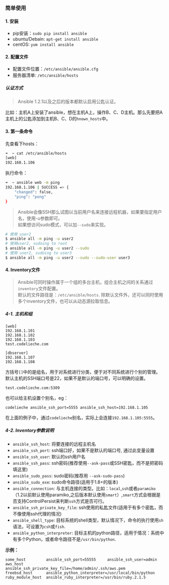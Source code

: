 ### 简单使用

#### 1. 安装
- pip安装：`sudo pip install ansible`
- ubuntu/Debain: `apt-get install ansible`
- centOS: `yum install ansible`

#### 2. 配置文件
- 配置文件位置：`/etc/ansible/ansible.cfg`
- 服务器清单: `/etc/ansible/hosts`

##### 认证方式
> Ansible 1.2.1以及之后的版本都默认启用公匙认证。

比如：主机A上安装了ansible，想在主机A上，操作B、C、D主机。那么先要把A主机上的公匙添加到主机B、C、D的`hnown_hosts`中。

#### 3. 第一条命令
先查看下hosts：

```bash
➜  ~ cat /etc/ansible/hosts
[web]
192.168.1.106
```
执行命令：

```bash
➜  ~ ansible web -m ping
192.168.1.106 | SUCCESS => {
    "changed": false,
    "ping": "pong"
}
```

> Ansible会像SSH那么试图以当前用户名来连接远程机器，如果要指定用户名，使用-u参数即可。  
如果想访问sudo模式，可以加`--sudo`来实现。

```bash
# 使用 user2
$ ansible all -m ping -u user2
# 使用user2, sudoing to root
$ ansible all -m ping -u user2 --sudo
# 使用 user2, sudoing to user3
$ ansible all -m ping -u user2 --sudo --sudo-user user3
```

#### 4. Inventory文件
> Ansible可同时操作属于一个组的多台主机，组合主机之间的关系通过`inventory`文件配置。  
默认的文件路径是：`/etc/ansible/hosts`.
除默认文件外，还可以同时使用多个inventory文件，也可以从动态源拉取信息。

##### 4-1. 主机和组

```
[web]
192.168.1.101
192.168.1.102
192.168.1.103
test.codelieche.com

[dbserver]
192.168.1.107
192.168.1.108
```

方括号`[]`中的是组名，用于对系统进行分类，便于对不同系统进行个别的管理。  
默认主机的SSH端口号是22，如果不是默认的端口号，可以明确的设置。

```
test.codelieche.com:5309
```

也可以给主机设置个别名，eg：

```
codelieche ansible_ssh_port=5555 ansible_ssh_host=192.168.1.105
```

在上面的例子中，通过`codelieche`别名，实际上会连接`192.168.1.105:5555`。


##### 4-2. Inventory参数说明
- `ansible_ssh_host`: 将要连接的远程主机名
- `ansible_ssh_port`: ssh端口好，如果不是默认的端口号, 通过此变量设置
- `ansible_ssh_user`: 默认的ssh用户名
- `ansible_ssh_pass`: ssh密码(推荐使用`--ask-pass`或SSH密匙，而不是把密码填这里)
- `ansible_sudo_pass`: sudo密码(推荐用 `--ask-sudo-pass`)
- `ansible_sudo_exe`: sudo命令路径(适用于1.8+的版本)
- `ansible_connection`: 与主机连接的类型。比如：`local`,`ssh`或者`paramiko`（1.2以前默认使用paramiko,之后版本默认使用`smart`）,`smart`方式会根据是否支持ControlPersist来判断`ssh`方式是否可行。
- `ansible_ssh_private_key_file`: ssh使用的私匙文件(适用于有多个密匙，而不像使用ssh代理的情况)
- `ansible_shell_type`: 目标系统的shell类型，默认情况下，命令的执行使用`sh`语法，可设置为`csh`或`fish`.
- `ansible_python_interpreter`: 目标主机的python路径，适用于情况：系统中有多个Python，或者命令路径不是`/usr/bin/python`.

**示例：**

```
some_host         ansible_ssh_port=55555     ansible_ssh_user=admin
aws_host          ansible_ssh_private_key_file=/home/admin/.ssh/aws.pem
freebsd_host      ansible_python_interpreter=/usr/local/bin/python
ruby_module_host  ansible_ruby_interpreter=/usr/bin/ruby.2.1.5
```

